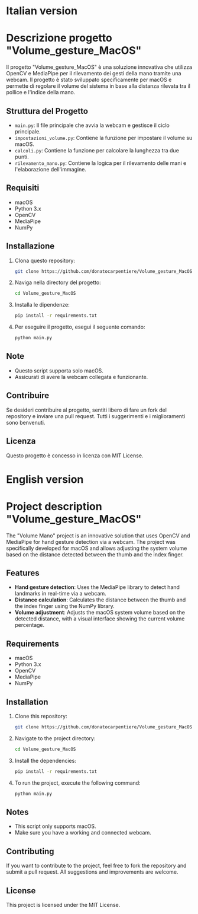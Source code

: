 # Italian version
# Descrizione progetto "Volume_gesture_MacOS"
Il progetto "Volume_gesture_MacOS" è una soluzione innovativa che utilizza OpenCV e MediaPipe per il rilevamento dei gesti della mano tramite una webcam. Il progetto è stato sviluppato specificamente per macOS e permette di regolare il volume del sistema in base alla distanza rilevata tra il pollice e l'indice della mano. 

## Struttura del Progetto

- `main.py`: Il file principale che avvia la webcam e gestisce il ciclo principale.
- `impostazioni_volume.py`: Contiene la funzione per impostare il volume su macOS.
- `calcoli.py`: Contiene la funzione per calcolare la lunghezza tra due punti.
- `rilevamento_mano.py`: Contiene la logica per il rilevamento delle mani e l'elaborazione dell'immagine.

## Requisiti

- macOS
- Python 3.x
- OpenCV
- MediaPipe
- NumPy

## Installazione

1. Clona questo repository:
   ```sh
   git clone https://github.com/donatocarpentiere/Volume_gesture_MacOS.git

2. Naviga nella directory del progetto:
   ```sh
   cd Volume_gesture_MacOS
   
3. Installa le dipendenze:
   ```sh
   pip install -r requirements.txt

4. Per eseguire il progetto, esegui il seguente comando:
   ```sh
   python main.py

## Note
* Questo script supporta solo macOS.
* Assicurati di avere la webcam collegata e funzionante.

## Contribuire
Se desideri contribuire al progetto, sentiti libero di fare un fork del repository e inviare una pull request. Tutti i suggerimenti e i miglioramenti sono benvenuti.

## Licenza
Questo progetto è concesso in licenza con MIT License.


# English version
# Project description "Volume_gesture_MacOS"
The "Volume Mano" project is an innovative solution that uses OpenCV and MediaPipe for hand gesture detection via a webcam. The project was specifically developed for macOS and allows adjusting the system volume based on the distance detected between the thumb and the index finger.

## Features
- **Hand gesture detection**: Uses the MediaPipe library to detect hand landmarks in real-time via a webcam.
- **Distance calculation**: Calculates the distance between the thumb and the index finger using the NumPy library.
- **Volume adjustment**: Adjusts the macOS system volume based on the detected distance, with a visual interface showing the current volume percentage.

## Requirements

- macOS
- Python 3.x
- OpenCV
- MediaPipe
- NumPy

## Installation

1. Clone this repository:
   ```sh
   git clone https://github.com/donatocarpentiere/Volume_gesture_MacOS.git

2. Navigate to the project directory:
   ```sh
   cd Volume_gesture_MacOS
   
3. Install the dependencies:
   ```sh
   pip install -r requirements.txt

4. To run the project, execute the following command:
   ```sh
   python main.py

## Notes
* This script only supports macOS.
* Make sure you have a working and connected webcam.

## Contributing
If you want to contribute to the project, feel free to fork the repository and submit a pull request. All suggestions and improvements are welcome.

## License
This project is licensed under the MIT License.


   
   
